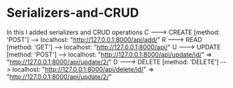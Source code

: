 # Serializers-and-CRUD
In this I added serializers and CRUD operations
C ---> CREATE  [method: 'POST']    --> localhost: "http://127.0.0.1:8000/api/add/"
R ---> READ    [method: 'GET']     --> localhost: "http://127.0.0.1:8000/api/"
U ---> UPDATE  [method: 'POST']    --> localhost: "http://127.0.0.1:8000/api/update/id/" => "http://127.0.0.1:8000/api/update/2/"
D ---> DELETE  [method: 'DELETE']  --> localhost: "http://127.0.0.1:8000/api/delete/id/" => "http://127.0.0.1:8000/api/update/2/"
